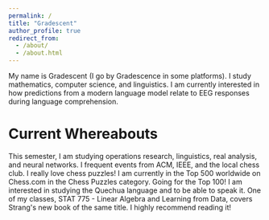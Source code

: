 ```yaml
---
permalink: /
title: "Gradescent"
author_profile: true
redirect_from: 
  - /about/
  - /about.html
---
```


My name is Gradescent (I go by Gradescence in some platforms). I study mathematics, computer science, and linguistics. I am currently interested in how predictions from a modern language model relate to EEG responses during language comprehension.

Current Whereabouts
======
This semester, I am studying operations research, linguistics, real analysis, and neural networks. I frequent events from ACM, IEEE, and the local chess club.
I really love chess puzzles! I am currently in the Top 500 worldwide on Chess.com in the Chess Puzzles category. Going for the Top 100!
I am interested in studying the Quechua language and to be able to speak it.
One of my classes, STAT 775 - Linear Algebra and Learning from Data, covers Strang's new book of the same title. I highly recommend reading it!
